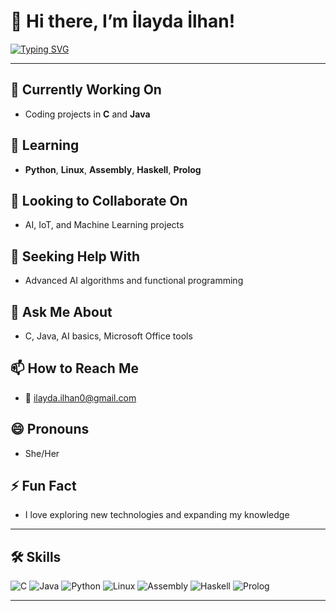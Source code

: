 # 👋 Hi there, I’m İlayda İlhan!
[![Typing SVG](https://readme-typing-svg.demolab.com?font=Fira+Code&size=28&pause=1000&color=4CAF50&center=true&vCenter=true&width=600&lines=Hi+there,+I+am+İlayda+İlhan;Computer+Engineering+Student)](https://git.io/typing-svg)

---

## 🔭 Currently Working On
- Coding projects in **C** and **Java**

## 🌱 Learning
- **Python**, **Linux**, **Assembly**, **Haskell**, **Prolog**

## 👯 Looking to Collaborate On
- AI, IoT, and Machine Learning projects

## 🤔 Seeking Help With
- Advanced AI algorithms and functional programming

## 💬 Ask Me About
- C, Java, AI basics, Microsoft Office tools

## 📫 How to Reach Me
- 📧 [ilayda.ilhan0@gmail.com](mailto:ilayda.ilhan0@gmail.com)

## 😄 Pronouns
- She/Her

## ⚡ Fun Fact
- I love exploring new technologies and expanding my knowledge

---

## 🛠️ Skills

![C](https://img.shields.io/badge/-C-00599C?style=for-the-badge&logo=c&logoColor=white)
![Java](https://img.shields.io/badge/-Java-007396?style=for-the-badge&logo=java&logoColor=white)
![Python](https://img.shields.io/badge/-Python-3776AB?style=for-the-badge&logo=python&logoColor=white)
![Linux](https://img.shields.io/badge/-Linux-FCC624?style=for-the-badge&logo=linux&logoColor=black)
![Assembly](https://img.shields.io/badge/-Assembly-6E4F0E?style=for-the-badge)
![Haskell](https://img.shields.io/badge/-Haskell-5D4F85?style=for-the-badge&logo=haskell&logoColor=white)
![Prolog](https://img.shields.io/badge/-Prolog-3B352E?style=for-the-badge)

---

